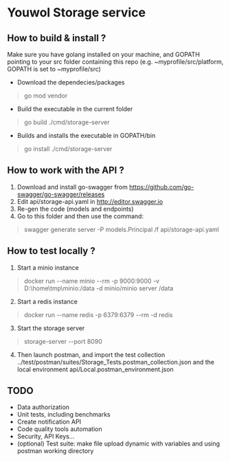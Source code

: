 # Youwol Storage service

## How to build & install ?
Make sure you have golang installed on your machine, and GOPATH pointing to your src folder containing this repo (e.g. ~myprofile/src/platform, GOPATH is set to ~myprofile/src)

* Download the dependecies/packages
> go mod vendor
* Build the executable in the current folder
> go build ./cmd/storage-server
* Builds and installs the executable in GOPATH/bin
> go install ./cmd/storage-server

## How to work with the API ?
1. Download and install go-swagger from https://github.com/go-swagger/go-swagger/releases
2. Edit api/storage-api.yaml in http://editor.swagger.io
3. Re-gen the code (models and endpoints)
4. Go to this folder and then use the command:
> swagger generate server -P models.Principal /f api/storage-api.yaml

## How to test locally ?
1. Start a minio instance
> docker run --name minio --rm -p 9000:9000 -v D:\home\tmp\minio:/data -d minio/minio server /data
2. Start a redis instance
> docker run --name redis -p 6379:6379 --rm -d redis
3. Start the storage server
> storage-server --port 8090
4. Then launch postman, and import the test collection ../test/postman/suites/Storage_Tests.postman_collection.json and the local environment api/Local.postman_environment.json

## TODO
* Data authorization
* Unit tests, including benchmarks
* Create notification API
* Code quality tools automation
* Security, API Keys...
* (optional) Test suite: make file upload dynamic with variables and using postman working directory
